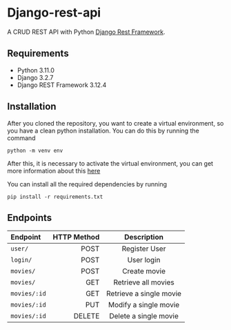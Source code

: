 # Django-rest-api
A CRUD REST API with Python [Django Rest Framework](https://www.django-rest-framework.org).

## Requirements

* Python 3.11.0
* Django 3.2.7
* Django REST Framework 3.12.4

## Installation

After you cloned the repository, you want to create a virtual environment, so you have a clean python installation. You can do this by running the command

```
python -m venv env
```

After this, it is necessary to activate the virtual environment, you can get more information about this [here](https://docs.python.org/3/tutorial/venv.html)

You can install all the required dependencies by running

```
pip install -r requirements.txt
```

## Endpoints

Endpoint | HTTP Method | Description
| :--- | ---: | :---:
`user/`  | POST | Register User
`login/`  | POST | User login
`movies/`  | POST | Create movie
`movies/`  | GET | Retrieve all movies
`movies/:id`  | GET | Retrieve a single movie
`movies/:id`  | PUT | Modify a single movie
`movies/:id`  | DELETE | Delete a single movie




